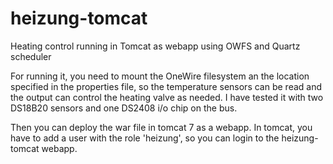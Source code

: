 heizung-tomcat
==============

Heating control running in Tomcat as webapp using OWFS and Quartz scheduler

For running it, you need to mount the OneWire filesystem an the location
specified in the properties file, so the temperature sensors can be read and the output can control
the heating valve as needed.
I have tested it with two DS18B20 sensors and one DS2408 i/o chip on the bus.

Then you can deploy the war file in tomcat 7 as a webapp.
In tomcat, you have to add a user with the role 'heizung', so you can login to the heizung-tomcat webapp.